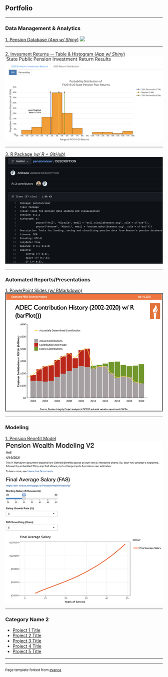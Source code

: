 ## Portfolio
---

### Data Management & Analytics

[1. Pension Database (*App w/ Shiny*)](https://github.com/ReasonFoundation/)
<img src="images/Reason Database Viewer (V4.0).png?raw=true"/>

---

[2. Invesment Returns -- Table & Histogram (*App w/ Shiny*)](https://reason.shinyapps.io/StatePublicPensionReturnResults_Updt2)
<img src="images/2020FY Returns2.jpg?raw=true"/>

---

[3. R Package (*w/ R + GitHub*)](https://github.com/ReasonFoundation/pensionviewr)
<img src="images/Pensionviewr.png?raw=true"/>

---

### Automated Reports/Presentations

[1. PowerPoint Slides (w/ RMarkdown)](http://example.com/)
<img src="images/OPERS_PPT2.png?raw=true"/>

---

### Modeling

[1. Pension Benefit Model](https://anil-niraula.shinyapps.io/PensionWealthModeling/)
<img src="images/BenefitModel.png?raw=true"/>

---

### Category Name 2

- [Project 1 Title](http://example.com/)
- [Project 2 Title](http://example.com/)
- [Project 3 Title](http://example.com/)
- [Project 4 Title](http://example.com/)
- [Project 5 Title](http://example.com/)

---




---
<p style="font-size:11px">Page template forked from <a href="https://github.com/evanca/quick-portfolio">evanca</a></p>
<!-- Remove above link if you don't want to attibute -->
